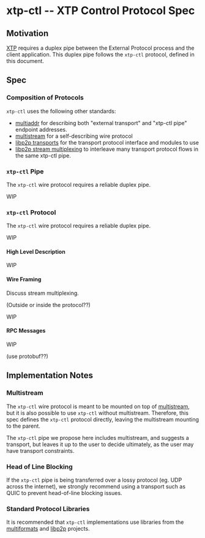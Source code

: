 # xtp-ctl -- XTP Control Protocol Spec

## Motivation

[XTP](../README.md) requires a duplex pipe between the External Protocol process and the client application. This duplex pipe follows the `xtp-ctl` protocol, defined in this document.

## Spec

### Composition of Protocols

`xtp-ctl` uses the following other standards:

- [multiaddr](https://github.com/jbenet/multiaddr) for describing both "external transport" and "xtp-ctl pipe" endpoint addresses.
- [multistream](https://github.com/jbenet/multistream) for a self-describing wire protocol
- [libp2p transports](https://github.caom/libp2p/libp2p) for the transport protocol interface and modules to use
- [libp2p stream multiplexing](https://github.caom/libp2p/libp2p) to interleave many transport protocol flows in the same xtp-ctl pipe.

### `xtp-ctl` Pipe

The `xtp-ctl` wire protocol requires a reliable duplex pipe.

WIP

### `xtp-ctl` Protocol

The `xtp-ctl` wire protocol requires a reliable duplex pipe.

WIP

#### High Level Description

WIP

#### Wire Framing

Discuss stream multiplexing.

(Outside or inside the protocol??)

WIP

#### RPC Messages

WIP

(use protobuf??)

## Implementation Notes

### Multistream

The `xtp-ctl` wire protocol is meant to be mounted on top of [multistream](https://github.com/jbenet/multistream), but it is also possible to use `xtp-ctl` without multistream. Therefore, this spec defines the `xtp-ctl` protocol directly, leaving the multistream mounting to the parent.

The `xtp-ctl` pipe we propose here includes multistream, and suggests a transport, but leaves it up to the user to decide ultimately, as the user may have transport constraints.

### Head of Line Blocking

If the `xtp-ctl` pipe is being transferred over a lossy protocol (eg. UDP across the internet), we strongly recommend using a transport such as QUIC to prevent head-of-line blocking issues.

### Standard Protocol Libraries

It is recommended that `xtp-ctl` implementations use libraries from the [multiformats](https://github.com/multiformats) and [libp2p](https://github.com/libp2p/libp2p) projects.
